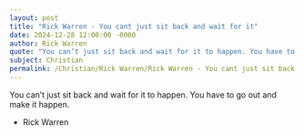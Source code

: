 ```yaml
---
layout: post
title: "Rick Warren - You cant just sit back and wait for it"
date: 2024-12-28 12:00:00 -0000
author: Rick Warren
quote: "You can’t just sit back and wait for it to happen. You have to go out and make it happen."
subject: Christian
permalink: /Christian/Rick Warren/Rick Warren - You cant just sit back and wait for it
---
```


You can’t just sit back and wait for it to happen. You have to go out and make it happen.

- Rick Warren
